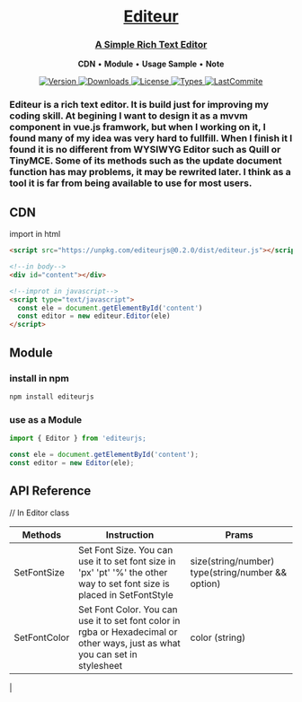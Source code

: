 <h1 align="center">
  <a href="https://github.com/jiangheng90/editeur.js">Editeur</a>
</h1>
<h3 align="center">
  <a href="https://github.com/jiangheng90/editeur.js">A Simple Rich Text Editor</a>
</h3>
<p align="center">
  <a title="CDN"><strong>CDN</strong></a>
  &#x2022;
  <a title="Module"><strong>Module</strong></a>
  &#x2022;
  <a title="Usage Sample"><strong>Usage Sample</strong></a>
  &#x2022;
  <a title="Note"><strong>Note</strong></a>
</p>
<p align="center">
  <a href="https://npmjs.com/package/editeurjs" title="Version">
    <img src="https://img.shields.io/npm/v/editeurjs.svg" alt="Version">
  </a>
  <a href="https://npmjs.com/package/editeurjs" title="Downloads">
    <img src="https://img.shields.io/npm/dm/editeurjs.svg" alt="Downloads">
  </a>
    <a href="https://npmjs.com/package/editeurjs" title="License">
    <img src="https://img.shields.io/npm/l/editeurjs.svg" alt="License">
  </a>
  </a>
    <a href="https://npmjs.com/package/editeurjs" title="Types">
    <img src="https://img.shields.io/npm/types/editeurjs.svg" alt="Types">
  </a>
  </a>
    <a href="https://github.com/jiangheng90/editeur.js" title="LastCommite">
    <img src="  https://img.shields.io/github/last-commit/jiangheng90/editeur.js/dev" alt="LastCommite">
  </a>
</p>

### Editeur is a rich text editor. It is build just for improving my coding skill. At begining I want to design it as a mvvm component in vue.js framwork, but when I working on it, I found many of my idea was very hard to fullfill. When I finish it I found it is no different from WYSIWYG Editor such as Quill or TinyMCE. Some of its methods such as the update document function has may problems, it may be rewrited later. I think as a tool it is far from being available to use for most users.

## CDN
import in html
```html
<script src="https://unpkg.com/editeurjs@0.2.0/dist/editeur.js"></script>

<!--in body-->
<div id="content"></div>

<!--improt in javascript-->
<script type="text/javascript">
  const ele = document.getElementById('content')
  const editor = new editeur.Editor(ele)
</script>
```

## Module

### install in npm

```Bash
npm install editeurjs
```

### use as a Module

```Javascript
import { Editor } from 'editeurjs;

const ele = document.getElementById('content');
const editor = new Editor(ele);
```

## API Reference
// In Editor class

|Methods|Instruction|Prams|
|----|----|----|
|SetFontSize|Set Font Size. You can use it to set font size in 'px' 'pt' '%' the other way to set font size is placed in SetFontStyle|size(string/number) type(string/number && option)|
|SetFontColor|Set Font Color. You can use it to set font color in rgba or Hexadecimal or other ways, just as what you can set in stylesheet|color (string)|
|